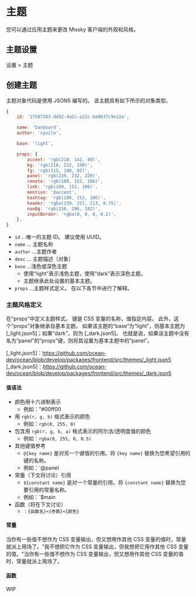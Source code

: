 # 主题

您可以通过应用主题来更改 Missky 客户端的外观和风格。

## 主题设置

设置 > 主题

## 创建主题

主题对象代码是使用 JSON5 编写的。
该主题具有如下所示的对象类型。

``` js
{
	id: '17587283-dd92-4a2c-a22c-be0637c9e22a',

	name: 'Danboard',
	author: 'syuilo',

	base: 'light',

	props: {
		accent: 'rgb(218, 141, 49)',
		bg: 'rgb(218, 212, 190)',
		fg: 'rgb(115, 108, 92)',
		panel: 'rgb(236, 232, 220)',
		renote: 'rgb(100, 152, 106)',
		link: 'rgb(100, 152, 106)',
		mention: '@accent',
		hashtag: 'rgb(100, 152, 106)',
		header: 'rgba(239, 227, 213, 0.75)',
		navBg: 'rgb(216, 206, 182)',
		inputBorder: 'rgba(0, 0, 0, 0.1)',
	},
}

```

* `id` ...唯一的主题 ID。 建议使用 UUID。
* `name` ... 主题名称
* `author` ...主题作者
* `desc` ... 主题描述（对象）
* `base` ...浅色或深色主题
	* 使用“light”表示浅色主题，使用“dark”表示深色主题。
	* 主题继承此处设置的基本主题。
* `props` ...主题样式定义。 在以下各节中进行了解释。

### 主题风格定义

在“props”中定义主题样式。
键是 CSS 变量的名称，值指定内容。
此外，这个“props”对象继承自基本主题。
如果该主题的“base”为“light”，则基本主题为 [_light.json5]；如果“dark”，则为 [_dark.json5]。
也就是说，如果该主题中没有名为“panel”的“props”键，则将其设置为基本主题中的“panel”。

[_light.json5]：https://github.com/ocean-dev/ocean/blob/develop/packages/frontend/src/themes/_light.json5
[_dark.json5]：https://github.com/ocean-dev/ocean/blob/develop/packages/frontend/src/themes/_dark.json5

#### 值语法

* 颜色用十六进制表示
	* 例如："#00ff00
* 用 `rgb(r, g, b)` 格式表示的颜色
	* 例如：`rgb(0, 255, 0)`
* 包含用 `rgb(r, g, b, a)` 格式表示的阿尔法/透明度值的颜色
	* 例如：`rgba(0, 255, 0, 0.5)`
* 其他键值参考
	* `@{key name}` 是对另一个键值的引用。将 `{key name}` 替换为您希望引用的键的名称。
	* 例如：`@panel
* 常量（下文将讨论）引用
	* `${constant name}` 是对一个常量的引用。将 `{constant name}` 替换为您要引用的常量名称。
	* 例如：`$main
* 函数（将在下文讨论）
	* `：{函数名}<{参数}<{颜色}`

#### 常量

当你有一些值不想作为 CSS 变量输出，但又想用作其他 CSS 变量的值时，常量就派上用场了。"我不想把它作为 CSS 变量输出，但我想把它用作其他 CSS 变量的值。"当你有一些值不想作为 CSS 变量输出，但又想用作其他 CSS 变量的值时，常量就派上用场了。

#### 函数

WIP
